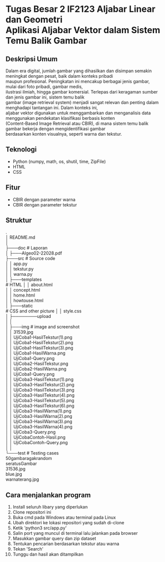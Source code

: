 <h1>Tugas Besar 2 IF2123 Aljabar Linear dan Geometri <br>
Aplikasi Aljabar Vektor dalam Sistem Temu Balik Gambar</h1>

<h2>Deskripsi Umum</h2>
<p>
Dalam era digital, jumlah gambar yang dihasilkan dan disimpan semakin meningkat dengan pesat, baik dalam konteks pribadi<br> maupun profesional. Peningkatan ini mencakup berbagai jenis gambar, mulai dari foto pribadi, gambar medis,<br> ilustrasi ilmiah, hingga gambar komersial. Terlepas dari keragaman sumber dan jenis gambar ini, sistem temu balik <br>gambar (image retrieval system) menjadi sangat relevan dan penting dalam menghadapi tantangan ini. Dalam konteks ini, <br>aljabar vektor digunakan untuk menggambarkan dan menganalisis data menggunakan pendekatan klasifikasi berbasis konten <br>(Content-Based Image Retrieval atau CBIR), di mana sistem temu balik gambar bekerja dengan mengidentifikasi gambar <br>berdasarkan konten visualnya, seperti warna dan tekstur.
</p>

<h2>Teknologi</h2>
<ul>
    <li>Python (numpy, math, os, shutil, time, ZipFile)</li>
    <li>HTML</li>
    <li>CSS</li>
</ul>

<h2>Fitur</h2>
<ul>
    <li>CBIR dengan parameter warna</li>
    <li>CBIR dengan parameter tekstur</li>
</ul>

<h2>Struktur</h2>
.<br>
│   README.md<br>
│<br>
├───doc                             # Laporan<br>
│   ├───Algeo02-22028.pdf<br>
├───src                             # Source code<br>
│   │ app.py<br>
│   │ tekstur.py<br>
│   │ warna.py<br>
│   ├───templates<br>               # HTML
│   │       about.html<br>
│   │       concept.html<br>
│   │       home.html<br>
│   │       howtouse.html<br>
│   ├───static<br>                  # CSS and other picture
│   │       style.css<br>
│   ├────────upload<br>
│   │<br>
│   ├───img                         # image and screenshot<br>
│   │       31539.jpg<br>
│   │       UjiCoba1-HasilTekstur(1).png<br>
│   │       UjiCoba1-HasilTekstur(2).png<br>
│   │       UjiCoba1-HasilTekstur(3).png<br>
│   │       UjiCoba1-HasilWarna.png<br>
│   │       UjiCoba1-Query.png<br>
│   │       UjiCoba2-HasilTekstur.png<br>
│   │       UjiCoba2-HasilWarna.png<br>
│   │       UjiCoba1-Query.png<br>
│   │       UjiCoba3-HasilTekstur(1).png<br>
│   │       UjiCoba3-HasilTekstur(2).png<br>
│   │       UjiCoba3-HasilTekstur(3).png<br>
│   │       UjiCoba3-HasilTekstur(4).png<br>
│   │       UjiCoba3-HasilTekstur(5).png<br>
│   │       UjiCoba3-HasilTekstur(6).png<br>
│   │       UjiCoba3-HasilWarna(1).png<br>
│   │       UjiCoba3-HasilWarna(2).png<br>
│   │       UjiCoba3-HasilWarna(3).png<br>
│   │       UjiCoba3-HasilWarna(4).png<br>
│   │       UjiCoba3-Query.png<br>
│   │       UjiCobaContoh-Hasil.png<br>
│   │       UjiCobaContoh-Query.png<br>
│   │<br>
└───test                              # Testing cases<br>
        50gambaragakrandom<br>
        seratusGambar<br>
        31536.jpg<br>
        blue.jpg<br>
        warnaterang.jpg<br>
        
<h2>Cara menjalankan program</h2>
<ol>
    <li>Install seluruh libary yang diperlukan</li>
    <li>Clone repositori ini</li>
    <li>Buka cmd pada Windows atau terminal pada Linux</li>
    <li>Ubah direktori ke lokasi repositori yang sudah di-clone</li>
    <li>Ketik 'python3 src/app.py'</li>
    <li>Salin port yang muncul di terminal lalu jalankan pada browser</li>
    <li>Masukkan gambar query dan zip dataset</li>
    <li>Tentukan pencarian berdasarkan tekstur atau warna</li>
    <li>Tekan 'Search'</li>
    <li>Tunggu dan hasil akan ditampilkan</ol>
</ol>